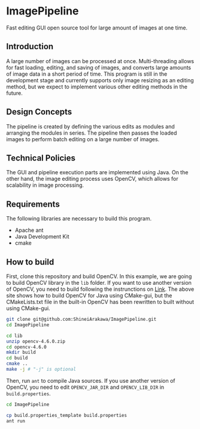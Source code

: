 # ImagePipeline
Fast editing GUI open source tool for large amount of images at one time.

## Introduction
A large number of images can be processed at once. Multi-threading allows for fast loading, editing, and saving of images, and converts large amounts of image data in a short period of time.
This program is still in the development stage and currently supports only image resizing as an editing method, but we expect to implement various other editing methods in the future.

## Design Concepts
The pipeline is created by defining the various edits as modules and arranging the modules in series. The pipeline then passes the loaded images to perform batch editing on a large number of images.

## Technical Policies
The GUI and pipeline execution parts are implemented using Java. On the other hand, the image editing process uses OpenCV, which allows for scalability in image processing.

## Requirements
The following libraries are necessary to build this program.  

- Apache ant
- Java Development Kit
- cmake

## How to build
First, clone this repository and build OpenCV. In this example, we are going to build OpenCV library in the ```lib``` folder.
If you want to use another version of OpenCV, you need to build following the instrunctions on [Link](https://opencv-java-tutorials.readthedocs.io/en/latest/01-installing-opencv-for-java.html#install-opencv-3-x-under-linux). The above site shows how to build OpenCV for Java using CMake-gui, but the CMakeLists.txt file in the built-in OpenCV has been rewritten to built without using CMake-gui.

```bash
git clone git@github.com:ShineiArakawa/ImagePipeline.git
cd ImagePipeline

cd lib
unzip opencv-4.6.0.zip
cd opencv-4.6.0
mkdir build
cd build
cmake ..
make -j # "-j" is optional
```

Then, run ```ant``` to compile Java sources.
If you use another version of OpenCV, you need to edit  ```OPENCV_JAR_DIR``` and ```OPENCV_LIB_DIR``` in ```build.properties```.
```bash
cd ImagePipeline

cp build.properties_template build.properties
ant run
```
